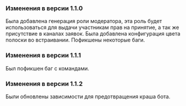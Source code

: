 ### Изменения в версии 1.1.0

Была добавлена генерация роли модератора, эта роль будет использоваться для выдачи участникам прав на принятие, а так же присутствие в каналах заявок.
Была добавлена конфигурация цвета полоски во встраивании.
Пофикшены некоторые баги.

### Изменения в версии 1.1.1

Был пофикшен баг с командами.

### Изменения в версии 1.1.2

Были обновлены зависимости для предотвращения краша бота.